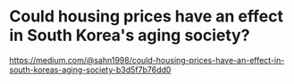 # Could housing prices have an effect in South Korea's aging society?

https://medium.com/@sahn1998/could-housing-prices-have-an-effect-in-south-koreas-aging-society-b3d5f7b76dd0
